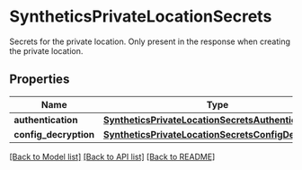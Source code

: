 # SyntheticsPrivateLocationSecrets

Secrets for the private location. Only present in the response when creating the private location.

## Properties
Name | Type | Description | Notes
------------ | ------------- | ------------- | -------------
**authentication** | [**SyntheticsPrivateLocationSecretsAuthentication**](SyntheticsPrivateLocationSecretsAuthentication.md) |  | [optional] 
**config_decryption** | [**SyntheticsPrivateLocationSecretsConfigDecryption**](SyntheticsPrivateLocationSecretsConfigDecryption.md) |  | [optional] 

[[Back to Model list]](README.md#documentation-for-models) [[Back to API list]](README.md#documentation-for-api-endpoints) [[Back to README]](README.md)


